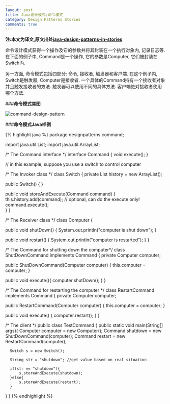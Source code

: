 ```yaml
---
layout: post
title: Java设计模式:命令模式
category: Design Patterns Stories
comments: true
---
```


**注:本文为译文,原文出处[java-design-patterns-in-stories](http://www.programcreek.com/java-design-patterns-in-stories/)**

命令设计模式获得一个操作及它的参数并将其封装在一个执行对象内, 记录日志等. 在下面的例子中, Command是一个操作, 它的参数是Computer, 它们被封装在Switch内.

另一方面, 命令模式包括四部分: 命令, 接收者, 触发器和客户端. 在这个例子内, Switch是触发器, Computer是接收者. 一个具体的Command持有一个接收者对象并且触发接收者的方法. 触发器可以使用不同的具体方法. 客户端绝对接收者使用哪个方法.



###**命令模式类图**

<img class="alignleft size-full wp-image-7792" alt="command-design-pattern" src="http://www.programcreek.com/wp-content/uploads/2013/02/command-design-pattern.png">

###**命令模式Java样例**

{% highlight java %}
package designpatterns.command;
 
import java.util.List;
import java.util.ArrayList;
 
/* The Command interface */
interface Command {
   void execute();
}
 
// in this example, suppose you use a switch to control computer
 
/* The Invoker class */
 class Switch { 
   private List<Command> history = new ArrayList<Command>();
 
   public Switch() {
   }
 
   public void storeAndExecute(Command command) {
      this.history.add(command); // optional, can do the execute only!
      command.execute();        
   }
}
 
/* The Receiver class */
 class Computer {
 
   public void shutDown() {
      System.out.println("computer is shut down");
   }
 
   public void restart() {
      System.out.println("computer is restarted");
   }
}
 
/* The Command for shutting down the computer*/
 class ShutDownCommand implements Command {
   private Computer computer;
 
   public ShutDownCommand(Computer computer) {
      this.computer = computer;
   }
 
   public void execute(){
      computer.shutDown();
   }
}
 
/* The Command for restarting the computer */
 class RestartCommand implements Command {
   private Computer computer;
 
   public RestartCommand(Computer computer) {
      this.computer = computer;
   }
 
   public void execute() {
      computer.restart();
   }
}
 
/* The client */
public class TestCommand {
   public static void main(String[] args){
      Computer computer = new Computer();
      Command shutdown = new ShutDownCommand(computer);
      Command restart = new RestartCommand(computer);
 
      Switch s = new Switch();
 
      String str = "shutdown"; //get value based on real situation
 
      if(str == "shutdown"){
          s.storeAndExecute(shutdown);
      }else{
          s.storeAndExecute(restart);
      }
   }
}
{% endhighlight %}